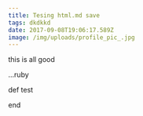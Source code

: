 ```yaml
---
title: Tesing html.md save
tags: dkdkkd
date: 2017-09-08T19:06:17.589Z
image: /img/uploads/profile_pic_.jpg
---
```

this is all good

…ruby

def test

end
